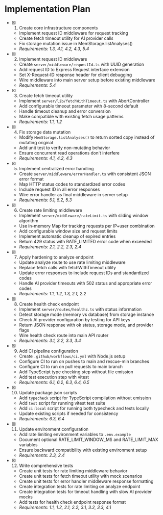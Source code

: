 # Implementation Plan

- [x] 1. Create core infrastructure components





  - Implement request ID middleware for request tracking
  - Create fetch timeout utility for AI provider calls
  - Fix storage mutation issue in MemStorage.listAnalyses()
  - _Requirements: 1.3, 4.1, 4.2, 4.3, 5.4_

- [x] 2. Implement request ID middleware





  - Create `server/middleware/requestId.ts` with UUID generation
  - Add request ID to Express Request interface extension
  - Set X-Request-ID response header for client debugging
  - Wire middleware into main server setup before existing middleware
  - _Requirements: 5.4_

- [x] 3. Create fetch timeout utility





  - Implement `server/lib/fetchWithTimeout.ts` with AbortController
  - Add configurable timeout parameter with 8-second default
  - Handle timeout cleanup and error conversion
  - Make compatible with existing fetch usage patterns
  - _Requirements: 1.1, 1.2_

- [x] 4. Fix storage data mutation





  - Modify `MemStorage.listAnalyses()` to return sorted copy instead of mutating original
  - Add unit test to verify non-mutating behavior
  - Ensure concurrent read operations don't interfere
  - _Requirements: 4.1, 4.2, 4.3_

- [x] 5. Implement centralized error handling

















  - Create `server/middleware/errorHandler.ts` with consistent JSON error format
  - Map HTTP status codes to standardized error codes
  - Include request ID in all error responses
  - Wire error handler as final middleware in server setup
  - _Requirements: 5.1, 5.2, 5.3_

- [x] 6. Create rate limiting middleware




  - Implement `server/middleware/rateLimit.ts` with sliding window algorithm
  - Use in-memory Map for tracking requests per IP+user combination
  - Add configurable window size and request limits
  - Implement automatic cleanup of expired entries
  - Return 429 status with RATE_LIMITED error code when exceeded
  - _Requirements: 2.1, 2.2, 2.3, 2.4_


- [x] 7. Apply hardening to analyze endpoint




  - Update analyze route to use rate limiting middleware
  - Replace fetch calls with fetchWithTimeout utility
  - Update error responses to include request IDs and standardized codes
  - Handle AI provider timeouts with 502 status and appropriate error codes
  - _Requirements: 1.1, 1.2, 1.3, 2.1, 2.2_

- [x] 8. Create health check endpoint





  - Implement `server/routes/healthz.ts` with status information
  - Detect storage mode (memory vs database) from storage instance
  - Check AI provider configuration by testing for API keys
  - Return JSON response with ok status, storage mode, and provider flags
  - Wire health check route into main API router
  - _Requirements: 3.1, 3.2, 3.3, 3.4_

- [x] 9. Add CI pipeline configuration





  - Create `.github/workflows/ci.yml` with Node.js setup
  - Configure CI to run on pushes to main and rescue-min branches
  - Configure CI to run on pull requests to main branch
  - Add TypeScript type checking step without file emission
  - Add test execution step with vitest
  - _Requirements: 6.1, 6.2, 6.3, 6.4, 6.5_

- [x] 10. Update package.json scripts





  - Add `typecheck` script for TypeScript compilation without emission
  - Add `test` script for running vitest test suite
  - Add `ci:local` script for running both typecheck and tests locally
  - Update existing scripts if needed for consistency
  - _Requirements: 6.3, 6.4_

- [x] 11. Update environment configuration




  - Add rate limiting environment variables to `.env.example`
  - Document optional RATE_LIMIT_WINDOW_MS and RATE_LIMIT_MAX variables
  - Ensure backward compatibility with existing environment setup
  - _Requirements: 2.3, 2.4_

- [x] 12. Write comprehensive tests





  - Create unit tests for rate limiting middleware behavior
  - Create unit tests for fetch timeout utility with mock scenarios
  - Create unit tests for error handler middleware response formatting
  - Create integration tests for rate limiting on analyze endpoint
  - Create integration tests for timeout handling with slow AI provider mocks
  - Add tests for health check endpoint response format
  - _Requirements: 1.1, 1.2, 2.1, 2.2, 3.1, 3.2, 3.3, 4.1_